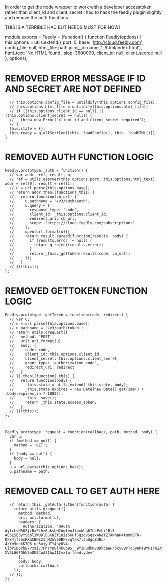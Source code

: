 In order to get the node wrapper to work with a developer accesstoken rather than client_id and client_secret I had to hack the feedly plugin slightly and remove the auth functions.

THIS IS A TERRIBLE HAC BUT NEEDS MUST FOR NOW!


module.exports = Feedly = (function() {
    function Feedly(options) {
      this.options = utils.extend({
        port: 0,
        base: 'http://cloud.feedly.com',
        config_file: null,
        html_file: path.join(__dirname, '../html/index.html'),
        html_text: 'No HTML found',
        slop: 3600000,
        client_id: null,
        client_secret: null
      }, options);
# REMOVED ERROR MESSAGE IF ID AND SECRET ARE NOT DEFINED 
      // this.options.config_file = untildify(this.options.config_file);
      // this.options.html_file = untildify(this.options.html_file);
      // if ((this.options.client_id == null) || (this.options.client_secret == null)) {
      //   throw new Error("client_id and client_secret required");
      // }
      this.state = {};
      this.ready = q.allSettled([this._loadConfig(), this._loadHTML()]);
    } 
# REMOVED AUTH FUNCTION LOGIC
    Feedly.prototype._auth = function() {
      // var addr, ref, result, u;
      // ref = utils.qserver(this.options.port, this.options.html_text), addr = ref[0], result = ref[1];
      // u = url.parse(this.options.base);
      // return addr.then((function(_this) {
      //   return function(cb_url) {
      //     u.pathname = '/v3/auth/auth';
      //     u.query = {
      //       response_type: 'code',
      //       client_id: _this.options.client_id,
      //       redirect_uri: cb_url,
      //       scope: 'https://cloud.feedly.com/subscriptions'
      //     };
      //     open(url.format(u));
      //     return result.spread(function(results, body) {
      //       if (results.error != null) {
      //         return q.reject(results.error);
      //       }
      //       return _this._getToken(results.code, cb_url);
      //     });
      //   };
      // })(this));
    };
# REMOVED GETTOKEN FUNCTION LOGIC
    Feedly.prototype._getToken = function(code, redirect) {
      // var u;
      // u = url.parse(this.options.base);
      // u.pathname = '/v3/auth/token';
      // return utils.qrequest({
      //   method: 'POST',
      //   uri: url.format(u),
      //   body: {
      //     code: code,
      //     client_id: this.options.client_id,
      //     client_secret: this.options.client_secret,
      //     grant_type: 'authorization_code',
      //     redirect_uri: redirect
      //   }
      // }).then((function(_this) {
      //   return function(body) {
      //     _this.state = utils.extend(_this.state, body);
      //     _this.state.expires = new Date(new Date().getTime() + (body.expires_in * 1000));
      //     _this._save();
      //     return _this.state.access_token;
      //   };
      // })(this));
    };
#
    Feedly.prototype._request = function(callback, path, method, body) {
      var u;
      if (method == null) {
        method = 'GET';
      }
      if (body == null) {
        body = null;
      }
      u = url.parse(this.options.base);
      u.pathname = path;
# REMOVED CALL TO GET AUTH HERE
      // return this._getAuth().then(function(auth) {
        return utils.qrequest({
          method: method,
          uri: url.format(u),
          headers: {
            Authorization: "OAuth AytcLsNRUZjiRxFihz6aksbH2owleuJtpmWLg6IhLPmLi1Bt5-AE6LSE3yYSqbl3WU9lEGK8Zf1nis56HfGgzqvSqax4NeTZ7ANnaH4tumMJTR-Kk84jfzbsRXaCBNs21_M3uV60BF7vqYaK7lshDgq83Bu-4zYm9noXK7Q6_un5ojyUTY4byUV4-CibPiDpPbB7Px9i77PhYYp8l4kup9S__9YZHudkRvDDkcaWHr5cyv8rTq5yKMTBYHITGIAnFv-XV6L66FOhU5mOUEJwA31hwJIIvxtu:feedlydev"
          },
          body: body,
          callback: callback
        });
      // });
    };
